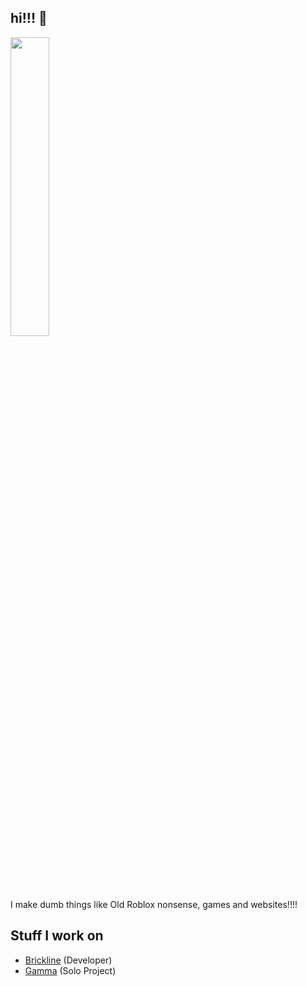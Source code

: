 ## hi!!! :wave:
<img src="https://media1.tenor.com/m/nHvjYyIKs6AAAAAC/centricide-ancom.gif" width="35%" height="35%">

I make dumb things like Old Roblox nonsense, games and websites!!!!

## Stuff I work on
- [Brickline](http://brickline.blackspace.lol:45689/) (Developer)
- [Gamma](http://gamma.viiic.net) (Solo Project)
